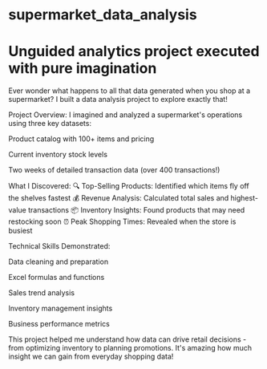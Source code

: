 # supermarket_data_analysis

# Unguided analytics project executed with pure imagination

Ever wonder what happens to all that data generated when you shop at a supermarket? I built a data analysis project to explore exactly that!

Project Overview:
I imagined and analyzed a supermarket's operations using three key datasets:

Product catalog with 100+ items and pricing

Current inventory stock levels

Two weeks of detailed transaction data (over 400 transactions!)

What I Discovered:
🔍 Top-Selling Products: Identified which items fly off the shelves fastest
💰 Revenue Analysis: Calculated total sales and highest-value transactions
📦 Inventory Insights: Found products that may need restocking soon
⏰ Peak Shopping Times: Revealed when the store is busiest

Technical Skills Demonstrated:

Data cleaning and preparation

Excel formulas and functions

Sales trend analysis

Inventory management insights

Business performance metrics

This project helped me understand how data can drive retail decisions - from optimizing inventory to planning promotions. It's amazing how much insight we can gain from everyday shopping data!

